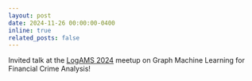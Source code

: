 ```yaml
---
layout: post
date: 2024-11-26 00:00:00-0400
inline: true
related_posts: false
---
```


Invited talk at the <a href="https://logams.github.io"> LogAMS 2024</a> meetup on Graph Machine Learning for Financial Crime Analysis!
